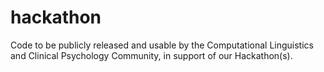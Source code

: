 hackathon
=========

Code to be publicly released and usable by the Computational Linguistics and Clinical Psychology Community, in support of our Hackathon(s).
